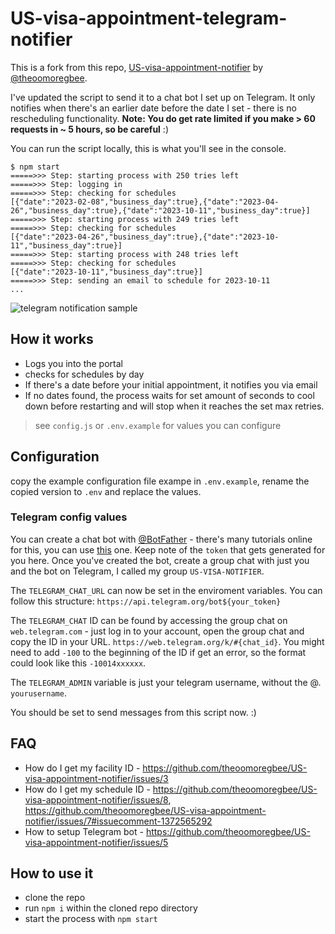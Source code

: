 # US-visa-appointment-telegram-notifier

This is a fork from this repo, [US-visa-appointment-notifier](https://github.com/theoomoregbee/US-visa-appointment-notifier) by [@theoomoregbee](https://github.com/theoomoregbee/).

I've updated the script to send it to a chat bot I set up on Telegram. It only notifies when there's an earlier date before the date I set - there is no rescheduling functionality. **Note: You do get rate limited if you make > 60 requests in ~ 5 hours, so be careful** :)

You can run the script locally, this is what you'll see in the console.

```
$ npm start
=====>>> Step: starting process with 250 tries left
=====>>> Step: logging in
=====>>> Step: checking for schedules
[{"date":"2023-02-08","business_day":true},{"date":"2023-04-26","business_day":true},{"date":"2023-10-11","business_day":true}]
=====>>> Step: starting process with 249 tries left
=====>>> Step: checking for schedules
[{"date":"2023-04-26","business_day":true},{"date":"2023-10-11","business_day":true}]
=====>>> Step: starting process with 248 tries left
=====>>> Step: checking for schedules
[{"date":"2023-10-11","business_day":true}]
=====>>> Step: sending an email to schedule for 2023-10-11
...
```

![telegram notification sample](./chat_screenshot.png)


## How it works

* Logs you into the portal
* checks for schedules by day 
* If there's a date before your initial appointment, it notifies you via email
* If no dates found, the process waits for set amount of seconds to cool down before restarting and will stop when it reaches the set max retries.

> see `config.js` or `.env.example` for values you can configure

## Configuration

copy the example configuration file exampe in `.env.example`, rename the copied version to `.env` and replace the values.

### Telegram config values 

You can create a chat bot with [@BotFather](https://t.me/botfather) - there's many tutorials online for this, you can use [this](https://core.telegram.org/bots/features#creating-a-new-bot) one. Keep note of the `token` that gets generated for you here. Once you've created the bot, create a group chat with just you and the bot on Telegram, I called my group `US-VISA-NOTIFIER`. 

The `TELEGRAM_CHAT_URL` can now be set in the enviroment variables. You can follow this structure:
`https://api.telegram.org/bot${your_token}`

The `TELEGRAM_CHAT` ID can be found by accessing the group chat on `web.telegram.com` - just log in to your account, open the group chat and copy the ID in your URL. `https://web.telegram.org/k/#{chat_id}`. You might need to add `-100` to the beginning of the ID if get an error, so the format could look like this `-10014xxxxxx`.

The `TELEGRAM_ADMIN` variable is just your telegram username, without the @. `yourusername`.

You should be set to send messages from this script now. :)

## FAQ

* How do I get my facility ID - https://github.com/theoomoregbee/US-visa-appointment-notifier/issues/3
* How do I get my schedule ID - https://github.com/theoomoregbee/US-visa-appointment-notifier/issues/8, https://github.com/theoomoregbee/US-visa-appointment-notifier/issues/7#issuecomment-1372565292
* How to setup Telegram bot - https://github.com/theoomoregbee/US-visa-appointment-notifier/issues/5

## How to use it

* clone the repo
* run `npm i` within the cloned repo directory
* start the process with `npm start`


